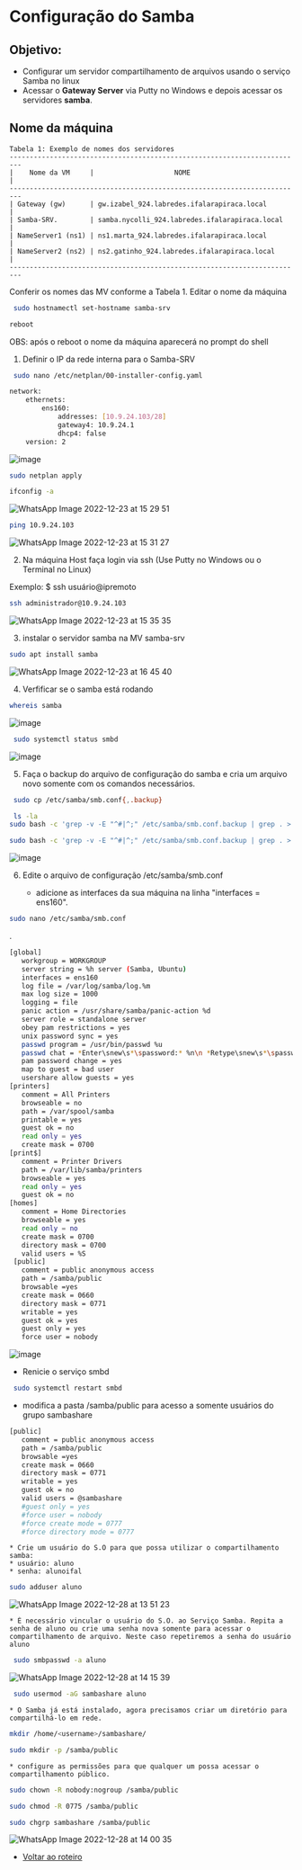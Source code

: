 # Configuração do Samba

## Objetivo:
 
   * Configurar um servidor compartilhamento de arquivos usando o serviço Samba no linux
   * Acessar o **Gateway Server** via Putty no Windows e depois acessar os servidores **samba**.


## Nome da máquina

```
Tabela 1: Exemplo de nomes dos servidores
-------------------------------------------------------------------------
|    Nome da VM     |                    NOME                           |
-------------------------------------------------------------------------
| Gateway (gw)      | gw.izabel_924.labredes.ifalarapiraca.local        |
| Samba-SRV.        | samba.nycolli_924.labredes.ifalarapiraca.local    |
| NameServer1 (ns1) | ns1.marta_924.labredes.ifalarapiraca.local        |
| NameServer2 (ns2) | ns2.gatinho_924.labredes.ifalarapiraca.local       |
-------------------------------------------------------------------------
```

Conferir os nomes das MV conforme a Tabela 1. Editar o nome da máquina

```bash
 sudo hostnamectl set-hostname samba-srv
```

```bash
reboot
```
OBS: após o reboot o nome da máquina aparecerá no prompt do shell

 1. Definir o IP da rede interna para o Samba-SRV

```bash
 sudo nano /etc/netplan/00-installer-config.yaml
```
```bash 
network:
    ethernets:
        ens160:
            addresses: [10.9.24.103/28]
            gateway4: 10.9.24.1
            dhcp4: false 
    version: 2
```
![image](https://user-images.githubusercontent.com/103062784/210073537-d63dfd35-45d6-4036-89c7-bcf6c28a0c6b.png)
```bash
sudo netplan apply
```
```bash
ifconfig -a
```
![WhatsApp Image 2022-12-23 at 15 29 51](https://user-images.githubusercontent.com/103062733/209842436-95365bf1-fed7-4320-ba60-9a9b6eae9dc4.jpeg)

```bash
ping 10.9.24.103
```
![WhatsApp Image 2022-12-23 at 15 31 27](https://user-images.githubusercontent.com/103062733/209842494-a80a1482-9a4f-46b9-87b2-465ad38ee46f.jpeg)


   2. Na máquina Host faça login via ssh (Use Putty no Windows ou o Terminal no Linux)

Exemplo: $ ssh usuário@ipremoto

```bash
ssh administrador@10.9.24.103
```
![WhatsApp Image 2022-12-23 at 15 35 35](https://user-images.githubusercontent.com/103062733/209842701-5b8487e6-3597-4912-9fe7-d56162b952dd.jpeg)


   3. instalar o servidor samba na MV samba-srv

```bash
sudo apt install samba
```
![WhatsApp Image 2022-12-23 at 16 45 40](https://user-images.githubusercontent.com/103062733/209842804-4e135e94-7327-4464-8f70-1c01b0cd4a17.jpeg)

   
   4. Verfificar se o samba está rodando

```bash
whereis samba
```
![image](https://user-images.githubusercontent.com/103062784/210072877-6dffa29f-22ab-4566-bee5-1f8090f5f6d1.png)

```bash
 sudo systemctl status smbd
```
![image](https://user-images.githubusercontent.com/103062784/210073245-2b685775-dfb3-403a-b3a8-1875139c0c83.png)

 5. Faça o backup do arquivo de configuração do samba e cria um arquivo novo somente com os comandos necessários.
    
```bash
 sudo cp /etc/samba/smb.conf{,.backup}
```
```bash
 ls -la
sudo bash -c 'grep -v -E "^#|^;" /etc/samba/smb.conf.backup | grep . > /etc/samba/smb.conf'
```
```bash
sudo bash -c 'grep -v -E "^#|^;" /etc/samba/smb.conf.backup | grep . > /etc/samba/smb.conf'
```
![image](https://user-images.githubusercontent.com/103062784/210073807-6b419dfe-a39e-4423-a640-c7c4575ce369.png)

6. Edite o arquivo de configuração /etc/samba/smb.conf

   * adicione as interfaces da sua máquina na linha "interfaces = ens160".
  
```bash
sudo nano /etc/samba/smb.conf
```
.
``` bash
[global]
   workgroup = WORKGROUP
   server string = %h server (Samba, Ubuntu)
   interfaces = ens160
   log file = /var/log/samba/log.%m
   max log size = 1000
   logging = file
   panic action = /usr/share/samba/panic-action %d
   server role = standalone server
   obey pam restrictions = yes
   unix password sync = yes
   passwd program = /usr/bin/passwd %u
   passwd chat = *Enter\snew\s*\spassword:* %n\n *Retype\snew\s*\spassword:* %n>
   pam password change = yes
   map to guest = bad user
   usershare allow guests = yes
[printers]
   comment = All Printers
   browseable = no
   path = /var/spool/samba
   printable = yes
   guest ok = no
   read only = yes
   create mask = 0700
[print$]
   comment = Printer Drivers
   path = /var/lib/samba/printers
   browseable = yes
   read only = yes
   guest ok = no
[homes]
   comment = Home Directories
   browseable = yes
   read only = no
   create mask = 0700
   directory mask = 0700
   valid users = %S
 [public]
   comment = public anonymous access
   path = /samba/public
   browsable =yes
   create mask = 0660
   directory mask = 0771
   writable = yes
   guest ok = yes
   guest only = yes
   force user = nobody


```
![image](https://user-images.githubusercontent.com/103062784/210071502-c02d4e25-bc17-4913-9f03-8f6014972c17.png)

  * Renicie o serviço smbd
    
```bash
 sudo systemctl restart smbd
```

   * modifica a pasta /samba/public para acesso a somente usuários do grupo sambashare
   
```bash
[public]
   comment = public anonymous access
   path = /samba/public
   browsable =yes
   create mask = 0660
   directory mask = 0771
   writable = yes
   guest ok = no
   valid users = @sambashare
   #guest only = yes
   #force user = nobody
   #force create mode = 0777
   #force directory mode = 0777
```

    * Crie um usuário do S.O para que possa utilizar o compartilhamento samba:
    * usuário: aluno
    * senha: alunoifal
    
```bash
sudo adduser aluno
```
![WhatsApp Image 2022-12-28 at 13 51 23](https://user-images.githubusercontent.com/103062733/209845746-ca4e5081-801a-4e7e-8e60-9f7b298656d3.jpeg)

    * É necessário vincular o usuário do S.O. ao Serviço Samba. Repita a senha de aluno ou crie uma senha nova somente para acessar o compartilhamento de arquivo. Neste caso repetiremos a senha do usuário aluno
    
```bash
 sudo smbpasswd -a aluno
 ```

![WhatsApp Image 2022-12-28 at 14 15 39](https://user-images.githubusercontent.com/103062733/209849027-d700f5e3-c00e-4da7-ad9c-beb10545c35b.jpeg)

```bash
 sudo usermod -aG sambashare aluno
```
    
    * O Samba já está instalado, agora precisamos criar um diretório para compartilhá-lo em rede.
   
```bash
mkdir /home/<username>/sambashare/
```
```bash
sudo mkdir -p /samba/public
```
    * configure as permissões para que qualquer um possa acessar o compartilhamento público.

```bash
sudo chown -R nobody:nogroup /samba/public
```

```bash
sudo chmod -R 0775 /samba/public
```

```bash
sudo chgrp sambashare /samba/public
```

![WhatsApp Image 2022-12-28 at 14 00 35](https://user-images.githubusercontent.com/103062733/209846816-544c7392-725b-4b6e-ab1b-d267f796a950.jpeg)

* [Voltar ao roteiro](https://github.com/mabellemos/projeto_final_labredes2022/blob/main/README.md)

